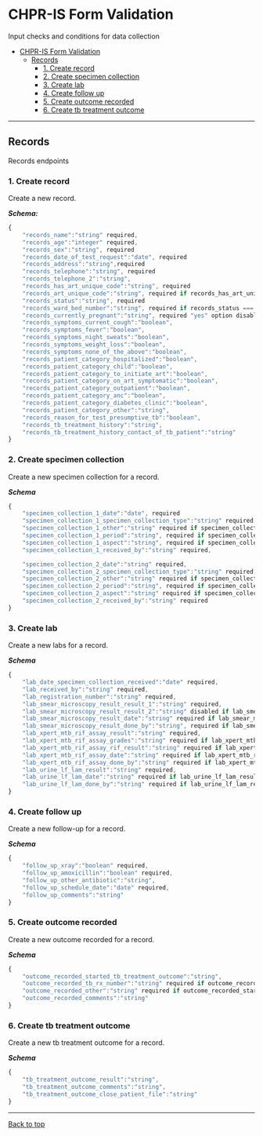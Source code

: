 # CHPR-IS Form Validation

Input checks and conditions for data collection

- [CHPR-IS Form Validation](#chpr-is-form-validation)
  - [Records](#records)
    - [1. Create record](#1-create-record)
    - [2. Create specimen collection](#2-create-specimen-collection)
    - [3. Create lab](#3-create-lab)
    - [4. Create follow up](#4-create-follow-up)
    - [5. Create outcome recorded](#5-create-outcome-recorded)
    - [6. Create tb treatment outcome](#6-create-tb-treatment-outcome)

---

## Records

Records endpoints

### 1. Create record

Create a new record.

**_Schema:_**

```js
{
    "records_name":"string" required,
    "records_age":"integer" required,
    "records_sex":"string", required
    "records_date_of_test_request":"date", required
    "records_address":"string",required
    "records_telephone":"string", required
    "records_telephone_2":"string",
    "records_has_art_unique_code":"string", required
    "records_art_unique_code":"string", required if records_has_art_unique_code === "yes"
    "records_status":"string", required
    "records_ward_bed_number":"string", required if records_status === "ward-bed"
    "records_currently_pregnant":"string", required "yes" option disabled if records_sex === "male"
    "records_symptoms_current_cough":"boolean",
    "records_symptoms_fever":"boolean",
    "records_symptoms_night_sweats":"boolean",
    "records_symptoms_weight_loss":"boolean",
    "records_symptoms_none_of_the_above":"boolean",
    "records_patient_category_hospitalized":"boolean",
    "records_patient_category_child":"boolean",
    "records_patient_category_to_initiate_art":"boolean",
    "records_patient_category_on_art_symptomatic":"boolean",
    "records_patient_category_outpatient":"boolean",
    "records_patient_category_anc":"boolean",
    "records_patient_category_diabetes_clinic":"boolean",
    "records_patient_category_other":"string",
    "records_reason_for_test_presumptive_tb":"boolean",
    "records_tb_treatment_history":"string",
    "records_tb_treatment_history_contact_of_tb_patient":"string"
}
```

### 2. Create specimen collection

Create a new specimen collection for a record.

**_Schema_**

```js
{
    "specimen_collection_1_date":"date", required
    "specimen_collection_1_specimen_collection_type":"string" required,
    "specimen_collection_1_other":"string" required if specimen_collection_1_specimen_collection_type === "other",
    "specimen_collection_1_period":"string", required if specimen_collection_1_specimen_collection_type === "sputum",
    "specimen_collection_1_aspect":"string", required if specimen_collection_1_specimen_collection_type === "sputum",
    "specimen_collection_1_received_by":"string" required,

    "specimen_collection_2_date":"string" required,
    "specimen_collection_2_specimen_collection_type":"string" required,
    "specimen_collection_2_other":"string" required if specimen_collection_2_specimen_collection_type === "other",
    "specimen_collection_2_period":"string", required if specimen_collection_2_specimen_collection_type === "sputum",
    "specimen_collection_2_aspect":"string" required if specimen_collection_2_specimen_collection_type === "sputum",
    "specimen_collection_2_received_by":"string" required
}
```

### 3. Create lab

Create a new labs for a record.

**_Schema_**

```js
{
    "lab_date_specimen_collection_received":"date" required,
    "lab_received_by":"string" required,
    "lab_registration_number":"string" required,
    "lab_smear_microscopy_result_result_1":"string" required,
    "lab_smear_microscopy_result_result_2":"string" disabled if lab_smear_microscopy_result_result_1 === "not_done" ,
    "lab_smear_microscopy_result_date":"string" required if lab_smear_microscopy_result_result_1 !== "not_done" ,
    "lab_smear_microscopy_result_done_by":"string", required if lab_smear_microscopy_result_result_1 !== "not_done" ,
    "lab_xpert_mtb_rif_assay_result":"string" required,
    "lab_xpert_mtb_rif_assay_grades":"string" required if lab_xpert_mtb_rif_assay_result !== "not_done",
    "lab_xpert_mtb_rif_assay_rif_result":"string" required if lab_xpert_mtb_rif_assay_result !== "not_done",
    "lab_xpert_mtb_rif_assay_date":"string" required if lab_xpert_mtb_rif_assay_result !== "not_done" ,
    "lab_xpert_mtb_rif_assay_done_by":"string" required if lab_xpert_mtb_rif_assay_result !== "not_done",
    "lab_urine_lf_lam_result":"string" required,
    "lab_urine_lf_lam_date":"string" required if lab_urine_lf_lam_result !== "not_done",,
    "lab_urine_lf_lam_done_by":"string" required if lab_urine_lf_lam_result !== "not_done",
}
```

### 4. Create follow up

Create a new follow-up for a record.

**_Schema_**

```js
{
    "follow_up_xray":"boolean" required,
    "follow_up_amoxicillin":"boolean" required,
    "follow_up_other_antibiotic":"string",
    "follow_up_schedule_date":"date" required,
    "follow_up_comments":"string"
}
```

### 5. Create outcome recorded

Create a new outcome recorded for a record.

**_Schema_**

```js
{
    "outcome_recorded_started_tb_treatment_outcome":"string",
    "outcome_recorded_tb_rx_number":"string" required if outcome_recorded_started_tb_treatment_outcome === "started_tb_treatment" ,
    "outcome_recorded_other":"string" required if outcome_recorded_started_tb_treatment_outcome === "other" ,,
    "outcome_recorded_comments":"string"
}
```

### 6. Create tb treatment outcome

Create a new tb treatment outcome for a record.

**_Schema_**

```js
{
    "tb_treatment_outcome_result":"string",
    "tb_treatment_outcome_comments":"string",
    "tb_treatment_outcome_close_patient_file":"string"
}
```

---

[Back to top](#chpr-is-api-references)
